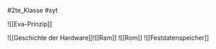 #2te_Klasse #syt 

![[Eva-Prinzip]]

![[Geschichte der Hardware]]![[Ram]]
![[Rom]]
![[Festdatenspeicher]]